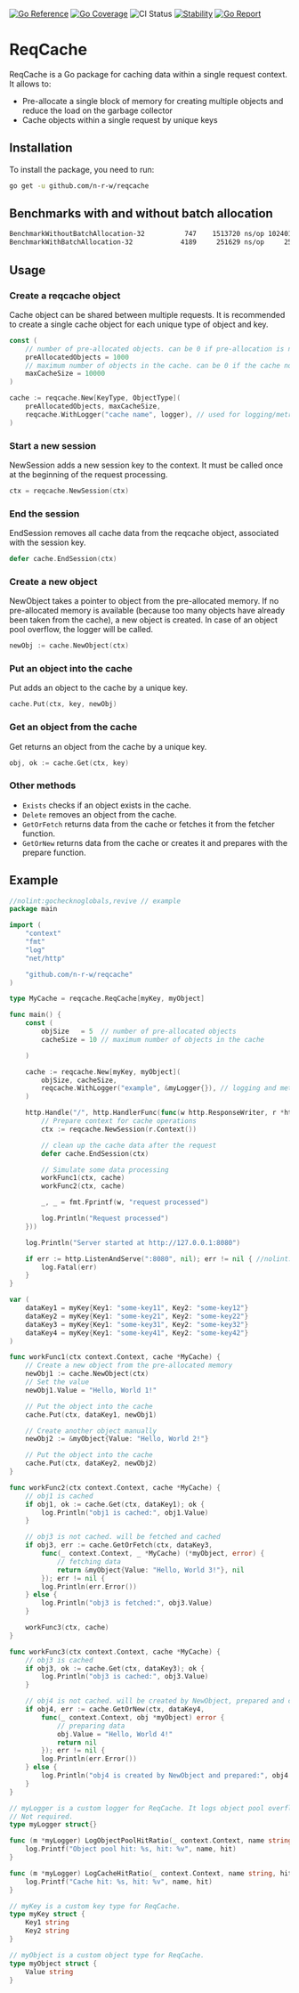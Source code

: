 [![Go Reference](https://pkg.go.dev/badge/github.com/n-r-w/reqcache.svg)](https://pkg.go.dev/github.com/n-r-w/reqcache)
[![Go Coverage](https://github.com/n-r-w/reqcache/wiki/coverage.svg)](https://raw.githack.com/wiki/n-r-w/reqcache/coverage.html)
![CI Status](https://github.com/n-r-w/reqcache/actions/workflows/go.yml/badge.svg)
[![Stability](http://badges.github.io/stability-badges/dist/stable.svg)](http://github.com/badges/stability-badges)
[![Go Report](https://goreportcard.com/badge/github.com/n-r-w/reqcache)](https://goreportcard.com/badge/github.com/n-r-w/reqcache)

# ReqCache

ReqCache is a Go package for caching data within a single request context.
It allows to:

- Pre-allocate a single block of memory for creating multiple objects and reduce the load on the garbage collector
- Cache objects within a single request by unique keys

## Installation

To install the package, you need to run:

```sh
go get -u github.com/n-r-w/reqcache
```

## Benchmarks with and without batch allocation

```sh
BenchmarkWithoutBatchAllocation-32          747    1513720 ns/op 10240114 B/op    10002 allocs/op
BenchmarkWithBatchAllocation-32            4189     251629 ns/op     2598 B/op        3 allocs/op
```

## Usage

### Create a reqcache object

Cache object can be shared between multiple requests. It is recommended to create a single cache object for each unique type of object and key.

```go
const (
    // number of pre-allocated objects. can be 0 if pre-allocation is not needed
    preAllocatedObjects = 1000
    // maximum number of objects in the cache. can be 0 if the cache not needed
    maxCacheSize = 10000
)

cache := reqcache.New[KeyType, ObjectType](
    preAllocatedObjects, maxCacheSize,    
    reqcache.WithLogger("cache name", logger), // used for logging/metrics pre-allocated memory overflow and cache hits   
)
```

### Start a new session

NewSession adds a new session key to the context. It must be called once at the beginning of the request processing.

```go
ctx = reqcache.NewSession(ctx)
```

### End the session

EndSession removes all cache data from the reqcache object, associated with the session key.

```go
defer cache.EndSession(ctx)
```

### Create a new object

NewObject takes a pointer to object from the pre-allocated memory.
If no pre-allocated memory is available (because too many objects have already been taken from the cache), a new object is created.
In case of an object pool overflow, the logger will be called.

```go
newObj := cache.NewObject(ctx)
```

### Put an object into the cache

Put adds an object to the cache by a unique key.

```go
cache.Put(ctx, key, newObj)
```

### Get an object from the cache

Get returns an object from the cache by a unique key.

```go
obj, ok := cache.Get(ctx, key)
```

### Other methods

- `Exists` checks if an object exists in the cache.
- `Delete` removes an object from the cache.
- `GetOrFetch` returns data from the cache or fetches it from the fetcher function.
- `GetOrNew` returns data from the cache or creates it and prepares with the prepare function.

## Example

```go
//nolint:gochecknoglobals,revive // example
package main

import (
    "context"
    "fmt"
    "log"
    "net/http"

    "github.com/n-r-w/reqcache"
)

type MyCache = reqcache.ReqCache[myKey, myObject]

func main() {
    const (
        objSize   = 5  // number of pre-allocated objects
        cacheSize = 10 // maximum number of objects in the cache

    )

    cache := reqcache.New[myKey, myObject](
        objSize, cacheSize,
        reqcache.WithLogger("example", &myLogger{}), // logging and metrics for object pool overflows
    )

    http.Handle("/", http.HandlerFunc(func(w http.ResponseWriter, r *http.Request) {
        // Prepare context for cache operations
        ctx := reqcache.NewSession(r.Context())

        // clean up the cache data after the request
        defer cache.EndSession(ctx)

        // Simulate some data processing
        workFunc1(ctx, cache)
        workFunc2(ctx, cache)

        _, _ = fmt.Fprintf(w, "request processed")

        log.Println("Request processed")
    }))

    log.Println("Server started at http://127.0.0.1:8080")

    if err := http.ListenAndServe(":8080", nil); err != nil { //nolint:gosec // no need for example
        log.Fatal(err)
    }
}

var (
    dataKey1 = myKey{Key1: "some-key11", Key2: "some-key12"}
    dataKey2 = myKey{Key1: "some-key21", Key2: "some-key22"}
    dataKey3 = myKey{Key1: "some-key31", Key2: "some-key32"}
    dataKey4 = myKey{Key1: "some-key41", Key2: "some-key42"}
)

func workFunc1(ctx context.Context, cache *MyCache) {
    // Create a new object from the pre-allocated memory
    newObj1 := cache.NewObject(ctx)
    // Set the value
    newObj1.Value = "Hello, World 1!"

    // Put the object into the cache
    cache.Put(ctx, dataKey1, newObj1)

    // Create another object manually
    newObj2 := &myObject{Value: "Hello, World 2!"}

    // Put the object into the cache
    cache.Put(ctx, dataKey2, newObj2)
}

func workFunc2(ctx context.Context, cache *MyCache) {
    // obj1 is cached
    if obj1, ok := cache.Get(ctx, dataKey1); ok {
        log.Println("obj1 is cached:", obj1.Value)
    }

    // obj3 is not cached. will be fetched and cached
    if obj3, err := cache.GetOrFetch(ctx, dataKey3,
        func(_ context.Context, _ *MyCache) (*myObject, error) {
            // fetching data
            return &myObject{Value: "Hello, World 3!"}, nil
        }); err != nil {
        log.Println(err.Error())
    } else {
        log.Println("obj3 is fetched:", obj3.Value)
    }

    workFunc3(ctx, cache)
}

func workFunc3(ctx context.Context, cache *MyCache) {
    // obj3 is cached
    if obj3, ok := cache.Get(ctx, dataKey3); ok {
        log.Println("obj3 is cached:", obj3.Value)
    }

    // obj4 is not cached. will be created by NewObject, prepared and cached
    if obj4, err := cache.GetOrNew(ctx, dataKey4,
        func(_ context.Context, obj *myObject) error {
            // preparing data
            obj.Value = "Hello, World 4!"
            return nil
        }); err != nil {
        log.Println(err.Error())
    } else {
        log.Println("obj4 is created by NewObject and prepared:", obj4.Value)
    }
}

// myLogger is a custom logger for ReqCache. It logs object pool overflows and cache hits.
// Not required.
type myLogger struct{}

func (m *myLogger) LogObjectPoolHitRatio(_ context.Context, name string, hit bool) {
    log.Printf("Object pool hit: %s, hit: %v", name, hit)
}

func (m *myLogger) LogCacheHitRatio(_ context.Context, name string, hit bool) {
    log.Printf("Cache hit: %s, hit: %v", name, hit)
}

// myKey is a custom key type for ReqCache.
type myKey struct {
    Key1 string
    Key2 string
}

// myObject is a custom object type for ReqCache.
type myObject struct {
    Value string
}
```
